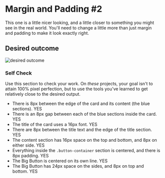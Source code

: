 # Margin and Padding #2

This one is a little nicer looking, and a little closer to something you might see in the real world. You'll need to change a little more than just margin and padding to make it look exactly right.

## Desired outcome
![desired outcome](./desired-outcome.png)

### Self Check
Use this section to check your work. On _these_ projects, your goal isn't to attain 100% pixel perfection, but to use the tools you've learned to get relatively close to the desired output.

- There is 8px between the edge of the card and its content (the blue sections). YES
- There is an 8px gap between each of the blue sections inside the card. YES
- The title of the card uses a 16px font. YES
- There are 8px between the title text and the edge of the title section. YES
- The content section has 16px space on the top and bottom, and 8px on either side. YES
- Everything inside the `.button-container` section is centered, and there is 8px padding. YES
- The Big Button is centered on its own line. YES
- The Big Button has 24px space on the sides, and 8px on top and bottom. YES
